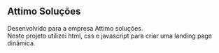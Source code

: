 ## Attimo Soluções

Desenvolvido para a empresa Attimo soluções. </br>
Neste projeto utilizei html, css e javascript para criar uma landing page dinâmica.



